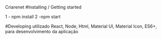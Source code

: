 Criarenet
#Installing / Getting started

1 - npm install
2 -npm start

#Developing
utilizado React, Node, Html, Material UI, Material Icon, ES6+, para desenvolvimento da aplicação 
